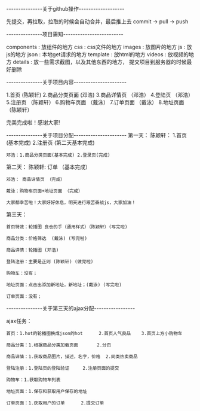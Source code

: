 ---------------关于github操作-------------------

先提交，再拉取，拉取的时候会自动合并，最后推上去
commit -> pull -> push

---------------项目需知-------------------------

components : 放组件的地方
css : css文件的地方
images : 放图片的地方
js : 放js的地方
json : 本地get请求的地方
template : 放html的地方
videos : 放视频的地方
details : 放一些需求截图，以及其他东西的地方，
提交项目到服务器的时候最好删除


---------------关于项目内容----------------------

1.首页 (陈颖轩)
2.商品分类页面 (邓浩)
3.商品详情页 （邓浩）
4.登陆页 （邓浩）
5.注册页  （陈颖轩）
6.购物车页面 （戴泳）
7.订单页面 （戴泳）
8.地址页面（陈颖轩）

完美完成啦！感谢大家!

---------------关于项目分配----------------------
第一天：
	陈颖轩： 1.首页 (基本完成) 2.注册页 (第二天基本完成)

	邓浩：1.商品分类页面(基本完成) 2.登录页(完成)


第二天：
	陈颖轩: 订单 （基本完成）

	邓浩： 商品详情页 （完成）

	戴泳：购物车页面+地址页面 （完成）

	大家都幸苦啦！大家好好休息，明天进行艰苦奋战js，大家加油！

第三天：

	首页特效：轮播图 良仓的手（通用样式）（陈颖轩）(写完啦)

	商品分类：价格筛选  (戴泳) (写完啦)

	商品详情：轮播图 (邓浩)	

	登陆注册：主要是正则 (陈颖轩) (做完啦)

	购物车：没有；

	地址页面：点击出添加新地址，新地址；(戴泳) (写完啦)

	订单页面：没有；

---------------关于第三天的ajax分配-----------------

ajax任务：

	首页：1.hot的轮播图换成json的hot		2.首页人气良品	3.首页上方小购物车

	商品分类：1.根据商品分类加载页面		2.分页

	商品详情：1.获取商品图片，描述，名字，价格	2.同类热卖商品

	登陆注册：1.登陆页的登陆验证		2.注册页面的提交

	购物车：1.获取购物车列表

	地址页面：1.保存和获取用户保存的地址	

	订单页面：1.获取用户的订单		2.提交订单